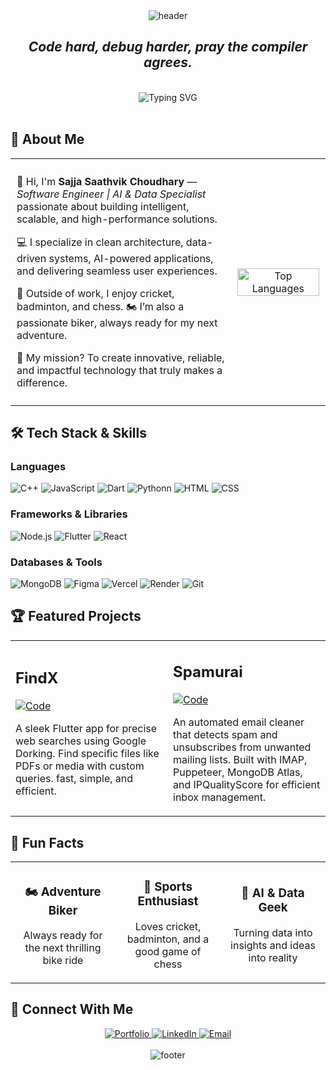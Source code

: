 <div align="center">
  <img src= "https://capsule-render.vercel.app/api?type=blur&height=260&color=timeGradient&text=Sajja%20Saathvik%20Choudhary&section=header&reversal=true&textBg=false&fontColor=f8f8ff&animation=fadeIn&stroke=000fff&strokeWidth=0.5" alt="header"/>
</div>


<div align="center">
  <h2><i>Code hard, debug harder, pray the compiler agrees.</i></h2>
  <br>
  <img src= "https://readme-typing-svg.herokuapp.com?font=Fira+Code&size=24&duration=3000&pause=500&color=6A5ACD&center=true&vCenter=true&width=800&repeat=true&lines=Software+Engineer+%7C+AI+%26+Data+Specialist;Sports+Enthusiast;Chess+Player;Avid+Biker;Adventurer+at+Heart"    alt="Typing SVG" />
</div>

<br>

## 🧩 About Me

<table width="100%" style="border-collapse: collapse;">
  <tr>
    <!-- Left Column -->
    <td width="70%" style="vertical-align: top; padding: 10px;">
      <p>👋 Hi, I'm <strong>Sajja Saathvik Choudhary</strong> — <em>Software Engineer | AI & Data Specialist</em> passionate about building intelligent, scalable, and high-performance solutions.</p>
      <p>💻 I specialize in clean architecture, data-driven systems, AI-powered applications, and delivering seamless user experiences.</p>
      <p>🏏 Outside of work, I enjoy cricket, badminton, and chess. 🏍️ I’m also a passionate biker, always ready for my next adventure.</p>
      <p>🚀 My mission? To create innovative, reliable, and impactful technology that truly makes a difference.</p>
    </td>
    <!-- Right Column -->
    <td width="30%" align="center" style="vertical-align: middle; padding: 10px;">
      <img src="https://github-readme-stats.vercel.app/api/top-langs/?username=Saathvik-Choudhary&layout=compact&theme=tokyonight&hide_border=true" 
           alt="Top Languages" 
           width="100%">
    </td>
  </tr>
</table>




## 🛠️ Tech Stack & Skills

<div align="left">
  <h3>Languages</h3>
  <p>
    <img src="https://img.shields.io/badge/C++-00599C?style=for-the-badge&logo=cplusplus&logoColor=white" alt="C++" />
    <img src="https://img.shields.io/badge/JavaScript-F7DF1E?style=for-the-badge&logo=javascript&logoColor=black" alt="JavaScript" />
    <img src="https://img.shields.io/badge/Dart-0175C2?style=for-the-badge&logo=dart&logoColor=white" alt="Dart" />
    <img src="https://img.shields.io/badge/Python-3776AB?style=for-the-badge&logo=python&logoColor=white" alt="Python" />n
    <img src="https://img.shields.io/badge/HTML5-E34F26?style=for-the-badge&logo=html5&logoColor=white" alt="HTML" />
    <img src="https://img.shields.io/badge/CSS3-1572B6?style=for-the-badge&logo=css3&logoColor=white" alt="CSS" />
  </p>

  <h3>Frameworks & Libraries</h3>
  <p>
    <img src="https://img.shields.io/badge/Node.js-339933?style=for-the-badge&logo=nodedotjs&logoColor=white" alt="Node.js" />
    <img src="https://img.shields.io/badge/Flutter-02569B?style=for-the-badge&logo=flutter&logoColor=white" alt="Flutter" />
    <img src="https://img.shields.io/badge/React-61DAFB?style=for-the-badge&logo=react&logoColor=black" alt="React" />
  </p>

  <h3>Databases & Tools</h3>
  <p>
    <img src="https://img.shields.io/badge/MongoDB-47A248?style=for-the-badge&logo=mongodb&logoColor=white" alt="MongoDB" />
    <img src="https://img.shields.io/badge/Figma-F24E1E?style=for-the-badge&logo=figma&logoColor=white" alt="Figma" />
    <img src="https://img.shields.io/badge/Vercel-000000?style=for-the-badge&logo=vercel&logoColor=white" alt="Vercel" />
    <img src="https://img.shields.io/badge/Render-46E3B7?style=for-the-badge&logo=render&logoColor=white" alt="Render" />
    <img src="https://img.shields.io/badge/Git-F05032?style=for-the-badge&logo=git&logoColor=white" alt="Git" />
  </p>
</div>

## 🏆 Featured Projects

<div align="center">
  <table>
    <tr>
      <td width="50%">
        <h2 align="left">FindX</h2>
        <p align="left">
          <a href="https://github.com/Saathvik-Choudhary/FindX" target="_blank">
            <img src="https://img.shields.io/badge/Code-181717?style=for-the-badge&logo=github&logoColor=white" alt="Code" />
          </a>
        </p>
        <p>A sleek Flutter app for precise web searches using Google Dorking. Find specific files like PDFs or media with custom queries. fast, simple, and efficient.<br></p>
      </td>
      <td width="50%">
        <h2 align="left">Spamurai</h2>
        <p align="left">
          <a href="https://github.com/Saathvik-Choudhary/Spamurai" target="_blank">
            <img src="https://img.shields.io/badge/Code-181717?style=for-the-badge&logo=github&logoColor=white" alt="Code" />
          </a>
        </p>
        <p>An automated email cleaner that detects spam and unsubscribes from unwanted mailing lists. Built with IMAP, Puppeteer, MongoDB Atlas, and IPQualityScore for efficient inbox management.</p>
      </td>
    </tr>
  </table>
</div>

## 🧠 Fun Facts

<div align="center">
  <table>
    <tr>
      <td width="33%">
        <div align="center">
          <h3>🏍️ Adventure Biker</h3>
          <p>Always ready for the next thrilling bike ride</p>
        </div>
      </td>
      <td width="33%">
        <div align="center">
          <h3>🏏 Sports Enthusiast</h3>
          <p>Loves cricket, badminton, and a good game of chess</p>
        </div>
      </td>
      <td width="33%">
        <div align="center">
          <h3>🤖 AI & Data Geek</h3>
          <p>Turning data into insights and ideas into reality</p>
        </div>
      </td>
    </tr>
  </table>
</div>


## 🔗 Connect With Me

<div align="center">
  <a href="https://Saathvik-Choudhary.github.io/" target="_blank">
    <img src="https://img.shields.io/badge/Portfolio-000000?style=for-the-badge&logo=vercel&logoColor=white" alt="Portfolio" />
  </a>
  <a href="https://www.linkedin.com/in/saathvik-choudhary/" target="_blank">
    <img src="https://img.shields.io/badge/LinkedIn-0077B5?style=for-the-badge&logo=linkedin&logoColor=white" alt="LinkedIn" />
  </a>
  <a href="mailto:saathvikchoudhary@gmail.com">
    <img src="https://img.shields.io/badge/Email-D14836?style=for-the-badge&logo=gmail&logoColor=white" alt="Email" />
  </a>
<!--   <a href="" target="_blank">
    <img src="https://img.shields.io/badge/Resume-4285F4?style=for-the-badge&logo=read-the-docs&logoColor=white" alt="Resume" />
  </a> -->
</div>

<br>

<div align="center">
  <img src="https://capsule-render.vercel.app/api?type=waving&height=100&color=timeGradient&section=footer&reversal=true&textBg=false&fontColor=f8f8ff&animation=fadeIn&stroke=000fff&strokeWidth=0.5" alt="footer" />
</div>
